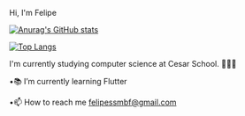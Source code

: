Hi, I'm Felipe

[![Anurag's GitHub stats](https://github-readme-stats.vercel.app/api?username=felipesergiob)](https://github.com/anuraghazra/github-readme-stats)

[![Top Langs](https://github-readme-stats.vercel.app/api/top-langs/?username=felipesergiob&hide_progress=true)](https://github.com/anuraghazra/github-readme-stats)

I'm currently studying computer science at Cesar School. 👨🏻‍💻

•📚 I’m currently learning Flutter

•📫 How to reach me felipessmbf@gmail.com
